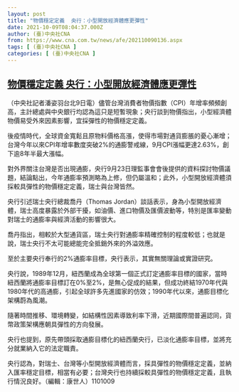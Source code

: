 ```yaml
---
layout: post
title: "物價穩定定義  央行：小型開放經濟體應更彈性"
date: 2021-10-09T08:04:37.000Z
author: (臺)中央社CNA
from: https://www.cna.com.tw/news/afe/202110090136.aspx
tags: [ (臺)中央社CNA ]
categories: [ (臺)中央社CNA ]
---
```

<!--1633766677000-->
[物價穩定定義  央行：小型開放經濟體應更彈性](https://www.cna.com.tw/news/afe/202110090136.aspx)
------

<div>
<div></div><div><p>（中央社記者潘姿羽台北9日電）儘管台灣消費者物價指數（CPI）年增率頻頻創高，主計總處與中央銀行均認為這只是短暫現象；央行談到物價指出，小型經濟體物價易受外來因素影響，宜採彈性的物價穩定定義。</p><p>後疫情時代，全球資金寬鬆且原物料價格高漲，使得市場對通貨膨脹的憂心漸增；台灣今年以來CPI年增率數度突破2%的通膨警戒線，9月CPI漲幅更達2.63%，創下逾8年半最大漲幅。</p><p>對外界關注台灣是否出現通膨，央行9月23日理監事會會後提供的資料探討物價議題，結論點出，今年通膨率預測略為上修，但仍屬溫和；此外，小型開放經濟體須採較具彈性的物價穩定定義，瑞士與台灣皆然。</p><p>央行引述瑞士央行總裁喬丹（Thomas Jordan）談話表示，身為小型開放經濟體，瑞士高度暴露於外部干擾，如油價、進口物價及匯價波動等，特別是匯率變動對瑞士的通膨率與經濟活動的影響很大。</p><p>喬丹指出，相較於大型通貨區，瑞士央行對通膨率精確控制的程度較低；也就是說，瑞士央行不太可能總能完全抵銷外來的外溢效應。</p><p>至於主要央行奉行的2%通膨率目標，央行表示，其實無關理論或實證研究。</p><p>央行說，1989年12月，紐西蘭成為全球第一個正式訂定通膨率目標的國家，當時紐西蘭將通膨率目標訂在0%至2%，是無心促成的結果，但成功終結1970年代與1980年代的高通膨，引起全球許多先進國家的仿效；1990年代以來，通膨目標化架構蔚為風潮。</p><p>隨著時間推移、環境轉變，如結構性因素導致利率下滑，近期國際間普遍認同，貨幣政策架構應朝具彈性的方向發展。</p><p>央行也提到，原先帶頭採取通膨目標化的紐西蘭央行，已淡化通膨率目標，並將充分就業納入它的法定職責。</p><p>央行認為，對瑞士、台灣等小型開放經濟體而言，採具彈性的物價穩定定義，並納入匯率穩定目標，相當有必要；台灣央行也持續採較具彈性的物價穩定定義，且執行情況良好。（編輯：康世人）1101009</p></div>
</div>
